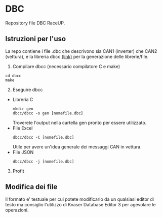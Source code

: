 # DBC
Repository file DBC RaceUP.

## Istruzioni per l'uso
La repo contiene i file .dbc che descrivono sia CAN1 (inverter) che CAN2 (vettura), e la libreria dbcc [(link)]('https://github.com/howerj/dbcc') per la generazione delle librerie/file.

1. Compilare dbcc (necessario compilatore C e make)
```
cd dbcc
make
```

2. Eseguire dbcc
  - Libreria C
    ```
    mkdir gen
    dbcc/dbcc -o gen [nomefile.dbc]
    ```
    Troverete l'output nella cartella gen pronto per essere utilizzato.
  - File Excel
    ```
    dbcc/dbcc -C [nomefile.dbc]
    ```
    Utile per avere un'idea generale dei messaggi CAN in vettura.
  - File JSON
    ```
    dbcc/dbcc -j [nomefile.dbc]
    ```

3. Profit

## Modifica dei file
Il formato e' testuale per cui potete modificarlo da un qualsiasi editor di testo ma consiglio l'utilizzo di Kvaser Database Editor 3 per agevolare le operazioni.
